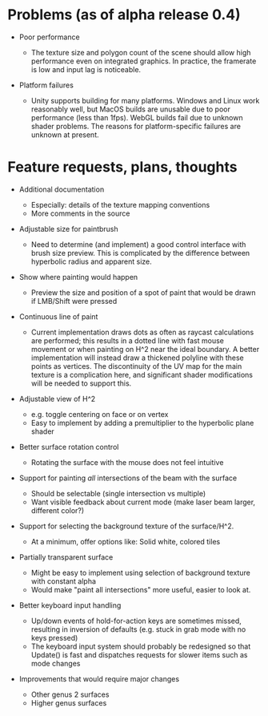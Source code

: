 # Problems (as of alpha release 0.4)

* Poor performance
  * The texture size and polygon count of the scene should allow high performance even on integrated graphics.  In practice, the framerate is low and input lag is noticeable.

* Platform failures
  * Unity supports building for many platforms.  Windows and Linux work reasonably well, but MacOS builds are unusable due to poor performance (less than 1fps).  WebGL builds fail due to unknown shader problems.  The reasons for platform-specific failures are unknown at present.

# Feature requests, plans, thoughts

* Additional documentation
  * Especially: details of the texture mapping conventions
  * More comments in the source

* Adjustable size for paintbrush
  * Need to determine (and implement) a good control interface with brush size preview.  This is complicated by the difference between hyperbolic radius and apparent size.

* Show where painting would happen
  * Preview the size and position of a spot of paint that would be drawn if LMB/Shift were pressed

* Continuous line of paint
  * Current implementation draws dots as often as raycast calculations are performed; this results in a dotted line with fast mouse movement or when painting on H^2 near the ideal boundary.  A better implementation will instead draw a thickened polyline with these points as vertices.  The discontinuity of the UV map for the main texture is a complication here, and significant shader modifications will be needed to support this.

* Adjustable view of H^2
  * e.g. toggle centering on face or on vertex
  * Easy to implement by adding a premultiplier to the hyperbolic plane shader

* Better surface rotation control
  * Rotating the surface with the mouse does not feel intuitive

* Support for painting *all* intersections of the beam with the surface
  * Should be selectable (single intersection vs multiple)
  * Want visible feedback about current mode (make laser beam larger, different color?)

* Support for selecting the background texture of the surface/H^2.
  * At a minimum, offer options like: Solid white, colored tiles

* Partially transparent surface
  * Might be easy to implement using selection of background texture with constant alpha
  * Would make "paint all intersections" more useful, easier to look at.

* Better keyboard input handling
  * Up/down events of hold-for-action keys are sometimes missed, resulting in inversion of defaults (e.g. stuck in grab mode with no keys pressed)
  * The keyboard input system should probably be redesigned so that Update() is fast and dispatches requests for slower items such as mode changes

* Improvements that would require major changes
  * Other genus 2 surfaces
  * Higher genus surfaces